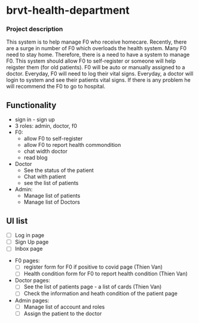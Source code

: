 # brvt-health-department

### Project description
This system is to help manage F0 who receive homecare.  Recently, there are a surge in number of F0 which overloads the health system. Many F0 need to stay home. Therefore, there is a need to have a system to manage F0. This system should allow F0 to self-register or someone will help reigster them (for old patients). F0 will be auto or manually assigned to a doctor.  Everyday, F0 will need to log their vital signs. Everyday, a doctor will login to system and see their patients vital signs. If there is any problem he will recommend the F0 to go to hospital.


## Functionality

* sign in - sign up
* 3 roles: admin, doctor, f0
* F0:
	* allow F0 to self-register
	* allow F0 to report health commondition
	* chat width doctor
	* read blog
* Doctor
	* See the status of the patient
	* Chat with patient
	* see the list of patients
* Admin:
	* Manage list of patients
	* Manage list of Doctors

## UI list 

- [ ] Log in page
- [ ] Sign Up page
- [ ] Inbox page
- F0 pages:
	- [ ] register form for F0 if positive to covid page (Thien Van)
	- [ ] Health condition form for F0 to report health condition (Thien Van)
- Doctor pages:
	- [ ] See the list of patients page - a list of cards (Thien Van)
	- [ ] Check the information and heath condition of the patient page
- Admin pages:
	- [ ] Manage list of account and roles
	- [ ] Assign the patient to the doctor 